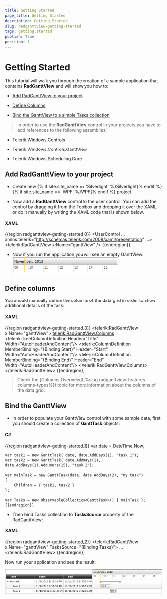 ```yaml
---
title: Getting Started
page_title: Getting Started
description: Getting Started
slug: radganttview-getting-started
tags: getting,started
publish: True
position: 1
---
```


# Getting Started



This tutorial will walk you through the creation of a sample application that contains __RadGanttView__ and will show you how to:

* [Add RadGanttView to your project](#add-radganttview-to-your-project)

* [Define Columns](#define-columns)

* [Bind the GanttView to a simple Tasks collection](#bind-the-ganttview)

>In order to use the __RadGanttView__ control in your projects you have to add references to the following assemblies:
   	  

* Telerik.Windows.Controls

* Telerik.Windows.Controls.GanttView

* Telerik.Windows.Scheduling.Core

## Add RadGanttView to your project

* Create new {% if site.site_name == 'Silverlight' %}Silverlight{% endif %}{% if site.site_name == 'WPF' %}WPF{% endif %} project.

* Now add a __RadGanttView__ control to the user control. You can add the control by dragging it from the Toolbox and dropping it over the XAML or do it manually by writing the XAML code that is shown below. 
       		

#### __XAML__

{{region radganttview-getting-started_0}}
	<UserControl
	   ...
	   xmlns:telerik="http://schemas.telerik.com/2008/xaml/presentation"
	   ...>
	      <Grid>
	         <telerik:RadGanttView x:Name="ganttView" />
	      </Grid>
	</UserControl>
	{{endregion}}



* Now if you run the application you will see an empty GanttView:
       		![ganttview gettingstarted 010](images/ganttview_gettingstarted_010.png)

## Define columns

You should manually define the columns of the data grid in order to show additional details of the task:



#### __XAML__

{{region radganttview-getting-started_3}}
	<telerik:RadGanttView x:Name="ganttView">
		<telerik:RadGanttView.Columns>
			<telerik:TreeColumnDefinition Header="Title" Width="AutoHeaderAndContent"/>
			<telerik:ColumnDefinition MemberBinding="{Binding Start}" Header="Start" Width="AutoHeaderAndContent"/>
			<telerik:ColumnDefinition MemberBinding="{Binding End}" Header="End" Width="AutoHeaderAndContent"/>
		</telerik:RadGanttView.Columns>
	</telerik:RadGanttView>
	{{endregion}}



>Check the [Columns Overview]({%slug radganttview-features-columns-types%}) topic for more information about the columns of the data grid.    	 
    	 

## Bind the GanttView

* In order to populate your GanttView control with some sample data, first you should create a collection of __GanttTask__ objects: 
      	

#### __C#__

{{region radganttview-getting-started_1}}
	var date = DateTime.Now;
	
	var task1 = new GanttTask( date, date.AddDays(1), "task 1");
	var task2 = new GanttTask( date.AddDays(1), date.AddDays(1).AddHours(15), "task 2");
	
	var mainTask = new GanttTask(date, date.AddDays(2), "my task")
	{
		Children = { task1, task2 }
	};
	
	var Tasks = new ObservableCollection<GanttTask>() { mainTask };
	{{endregion}}



* Then bind Tasks collection to __TasksSource__ property of the RadGanttView:
      	

#### __XAML__

{{region radganttview-getting-started_2}}
	<telerik:RadGanttView x:Name="ganttView" TasksSource="{Binding Tasks}">
	...
	</telerik:RadGanttView>
	{{endregion}}



Now run your application and see the result:

![ganttview gettingstarted 020](images/ganttview_gettingstarted_020.png)
